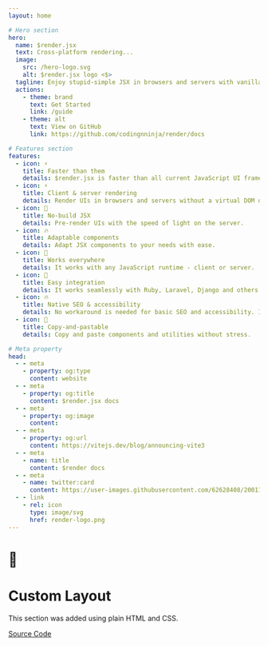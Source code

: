 ```yaml
---
layout: home

# Hero section
hero:
  name: $render.jsx
  text: Cross-platform rendering...
  image:
    src: /hero-logo.svg
    alt: $render.jsx logo <$>
  tagline: Enjoy stupid-simple JSX in browsers and servers with vanilla JavaScript.
  actions:
    - theme: brand
      text: Get Started
      link: /guide
    - theme: alt
      text: View on GitHub
      link: https://github.com/codingnninja/render/docs

# Features section
features:
  - icon: ⚡️
    title: Faster than them
    details: $render.jsx is faster than all current JavaScript UI frameworks.
  - icon: ⚡️
    title: Client & server rendering
    details: Render UIs in browsers and servers without a virtual DOM or tagged templates.
  - icon: 🎉
    title: No-build JSX
    details: Pre-render UIs with the speed of light on the server.
  - icon: 🔥
    title: Adaptable components
    details: Adapt JSX components to your needs with ease.
  - icon: 🎀
    title: Works everywhere
    details: It works with any JavaScript runtime - client or server.
  - icon: 🎉
    title: Easy integration
    details: It works seamlessly with Ruby, Laravel, Django and others.
  - icon: 🔥
    title: Native SEO & accessibility
    details: No workaround is needed for basic SEO and accessibility. It just works.
  - icon: 🎀
    title: Copy-and-pastable
    details: Copy and paste components and utilities without stress.

# Meta property
head:
  - - meta
    - property: og:type
      content: website
  - - meta
    - property: og:title
      content: $render.jsx docs
  - - meta
    - property: og:image
      content: 
  - - meta
    - property: og:url
      content: https://vitejs.dev/blog/announcing-vite3
  - - meta
    - name: title
      content: $render docs
  - - meta
    - name: twitter:card
      content: https://user-images.githubusercontent.com/62628408/200117602-4b274d14-b1b2-4f61-8dcd-9f9482c677a0.png
  - - link
    - rel: icon
      type: image/svg
      href: render-logo.png
---
```


<!-- Custom home layout -->
<div class="custom-layout">
  <h1>🏀</h1>
  <h1>Custom Layout</h1>
  <p>This section was added using plain HTML and CSS.</p>
  <a href="https://github.com/Evavic44/adocs/blob/main/docs/index.md#custom-layout" target="_blank" class="btn">Source Code</a>
</div>
